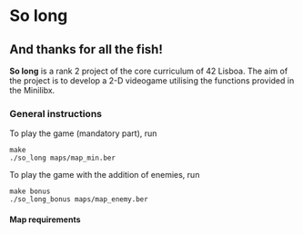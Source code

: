 # So long
## And thanks for all the fish!

**So long** is a rank 2 project of the core curriculum of 42 Lisboa.
The aim of the project is to develop a 2-D videogame utilising the
functions provided in the Minilibx.

### General instructions
To play the game (mandatory part), run

```
make
./so_long maps/map_min.ber

```

To play the game with the addition of enemies, run

```
make bonus
./so_long_bonus maps/map_enemy.ber

```

#### Map requirements
